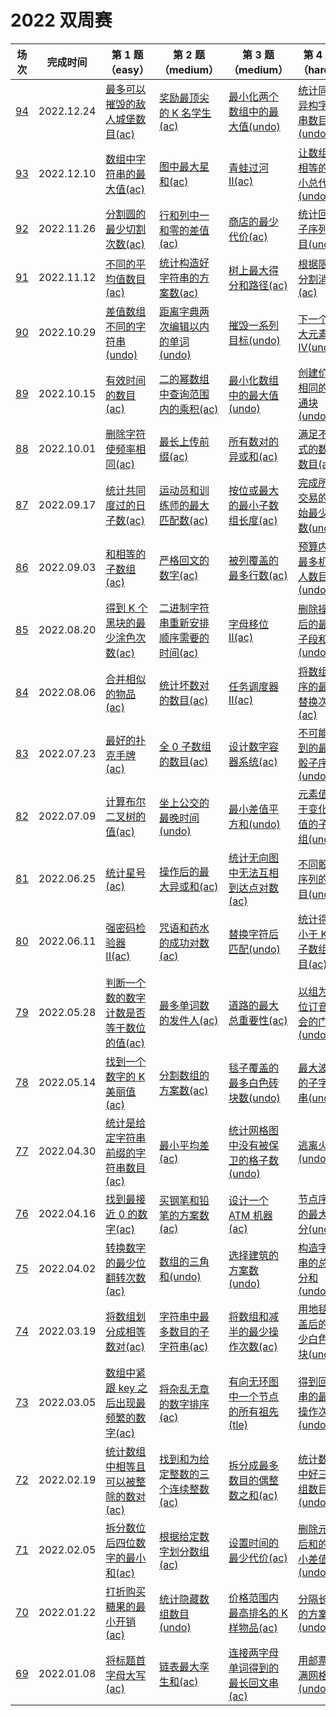# 2022 双周赛

**场次**|**完成时间**|**第 1 题（easy）**|**第 2 题（medium）**|**第 3 题（medium）**|**第 4 题（hard）**
--------|------------|-----------|-----------|-----------|-----------
[94](./第%2094%20场双周赛)|2022.12.24|[最多可以摧毁的敌人城堡数目(ac)](./第%2094%20场双周赛/6273.%20最多可以摧毁的敌人城堡数目)|[奖励最顶尖的 K 名学生(ac)](./第%2094%20场双周赛/6274.%20奖励最顶尖的%20K%20名学生)|[最小化两个数组中的最大值(undo)](./第%2094%20场双周赛/6275.%20最小化两个数组中的最大值)|[统计同位异构字符串数目(undo)](./第%2094%20场双周赛/6275.%20统计同位异构字符串数目)
[93](./第%2093%20场双周赛)|2022.12.10|[数组中字符串的最大值(ac)](./第%2093%20场双周赛/6261.%20数组中字符串的最大值)|[图中最大星和(ac)](./第%2093%20场双周赛/6262.%20图中最大星和)|[青蛙过河 II(ac)](./第%2093%20场双周赛/6263.%20青蛙过河%20II)|[让数组不相等的最小总代价(undo)](./第%2093%20场双周赛/6264.%20让数组不相等的最小总代价)
[92](./第%2092%20场双周赛)|2022.11.26|[分割圆的最少切割次数(ac)](./第%2092%20场双周赛/6249.%20分割圆的最少切割次数)|[行和列中一和零的差值(ac)](./第%2092%20场双周赛/6250.%20行和列中一和零的差值)|[商店的最少代价(ac)](./第%2092%20场双周赛/6251.%20商店的最少代价)|[统计回文子序列数目(undo)](./第%2092%20场双周赛/6252.%20统计回文子序列数目)
[91](./第%2091%20场双周赛)|2022.11.12|[不同的平均值数目(ac)](./第%2091%20场双周赛/6236.%20不同的平均值数目)|[统计构造好字符串的方案数(ac)](./第%2091%20场双周赛/6237.%20统计构造好字符串的方案数)|[树上最大得分和路径(ac)](./第%2091%20场双周赛/6238.%20树上最大得分和路径)|[根据限制分割消息(ac)](./第%2091%20场双周赛/6239.%20根据限制分割消息)
[90](./第%2090%20场双周赛)|2022.10.29|[差值数组不同的字符串(undo)](./第%2090%20场双周赛/6225.%20差值数组不同的字符串)|[距离字典两次编辑以内的单词(undo)](./第%2090%20场双周赛/6226.%20距离字典两次编辑以内的单词)|[摧毁一系列目标(undo)](./第%2090%20场双周赛/6227.%20摧毁一系列目标)|[下一个更大元素 IV(undo)](./第%2090%20场双周赛/6228.%20下一个更大元素%20IV)
[89](./第%2089%20场双周赛)|2022.10.15|[有效时间的数目(ac)](./第%2089%20场双周赛/6208.%20有效时间的数目)|[二的幂数组中查询范围内的乘积(ac)](./第%2089%20场双周赛/6209.%20二的幂数组中查询范围内的乘积)|[最小化数组中的最大值(undo)](./第%2089%20场双周赛/6210.%20最小化数组中的最大值)|[创建价值相同的连通块(undo)](./第%2089%20场双周赛/6211.%20创建价值相同的连通块)
[88](./第%2088%20场双周赛)|2022.10.01|[删除字符使频率相同(ac)](./第%2088%20场双周赛/6212.%20删除字符使频率相同)|[最长上传前缀(ac)](./第%2088%20场双周赛/6213.%20最长上传前缀)|[所有数对的异或和(ac)](./第%2088%20场双周赛/6214.%20所有数对的异或和)|[满足不等式的数对数目(ac)](./第%2088%20场双周赛/6215.%20满足不等式的数对数目)
[87](./第%2087%20场双周赛)|2022.09.17|[统计共同度过的日子数(ac)](./第%2087%20场双周赛/6184.%20统计共同度过的日子数)|[运动员和训练师的最大匹配数(ac)](./第%2087%20场双周赛/6185.%20运动员和训练师的最大匹配数)|[按位或最大的最小子数组长度(ac)](./第%2087%20场双周赛/6186.%20按位或最大的最小子数组长度)|[完成所有交易的初始最少钱数(undo)](./第%2087%20场双周赛/6187.%20完成所有交易的初始最少钱数)
[86](./第%2086%20场双周赛)|2022.09.03|[和相等的子数组(ac)](./第%2086%20场双周赛/6171.%20和相等的子数组)|[严格回文的数字(ac)](./第%2086%20场双周赛/6172.%20严格回文的数字)|[被列覆盖的最多行数(ac)](./第%2086%20场双周赛/6173.%20被列覆盖的最多行数)|[预算内的最多机器人数目(undo)](./第%2086%20场双周赛/6174.%20预算内的最多机器人数目)
[85](./第%2085%20场双周赛)|2022.08.20|[得到 K 个黑块的最少涂色次数(ac)](./第%2085%20场双周赛/6156.%20得到%20K%20个黑块的最少涂色次数)|[二进制字符串重新安排顺序需要的时间(ac)](./第%2085%20场双周赛/6157.%20二进制字符串重新安排顺序需要的时间)|[字母移位 II(ac)](./第%2085%20场双周赛/6158.%20字母移位%20II)|[删除操作后的最大子段和(undo)](./第%2085%20场双周赛/6159.%20删除操作后的最大子段和)
[84](./第%2084%20场双周赛)|2022.08.06|[合并相似的物品(ac)](./第%2084%20场双周赛/6141.%20合并相似的物品)|[统计坏数对的数目(ac)](./第%2084%20场双周赛/6142.%20统计坏数对的数目)|[任务调度器 II(ac)](./第%2084%20场双周赛/6143.%20任务调度器%20II)|[将数组排序的最少替换次数(ac)](./第%2084%20场双周赛/6144.%20将数组排序的最少替换次数)
[83](./第%2083%20场双周赛)|2022.07.23|[最好的扑克手牌(ac)](./第%2083%20场双周赛/6128.%20最好的扑克手牌)|[全 0 子数组的数目(ac)](./第%2083%20场双周赛/6129.%20全%200%20子数组的数目)|[设计数字容器系统(ac)](./第%2083%20场双周赛/6130.%20设计数字容器系统)|[不可能得到的最短骰子序列(undo)](./第%2083%20场双周赛/6131.%20不可能得到的最短骰子序列)
[82](./第%2082%20场双周赛)|2022.07.09|[计算布尔二叉树的值(ac)](./第%2082%20场双周赛/6116.%20计算布尔二叉树的值)|[坐上公交的最晚时间(undo)](./第%2082%20场双周赛/6117.%20坐上公交的最晚时间)|[最小差值平方和(undo)](./第%2082%20场双周赛/6118.%20最小差值平方和)|[元素值大于变化阈值的子数组(undo)](./第%2082%20场双周赛/6119.%20元素值大于变化阈值的子数组)
[81](./第%2081%20场双周赛)|2022.06.25|[统计星号(ac)](./第%2081%20场双周赛/6104.%20统计星号)|[操作后的最大异或和(ac)](./第%2081%20场双周赛/6105.%20操作后的最大异或和)|[统计无向图中无法互相到达点对数(ac)](./第%2081%20场双周赛/6106.%20统计无向图中无法互相到达点对数)|[不同骰子序列的数目(undo)](./第%2081%20场双周赛/6107.%20不同骰子序列的数目)
[80](./第%2080%20场双周赛)|2022.06.11|[强密码检验器 II(ac)](./第%2080%20场双周赛/6095.%20强密码检验器%20II)|[咒语和药水的成功对数(ac)](./第%2080%20场双周赛/6096.%20咒语和药水的成功对数)|[替换字符后匹配(undo)](./第%2080%20场双周赛/6097.%20替换字符后匹配)|[统计得分小于 K 的子数组数目(ac)](./第%2080%20场双周赛/6098.%20统计得分小于%20K%20的子数组数目)
[79](./第%2079%20场双周赛)|2022.05.28|[判断一个数的数字计数是否等于数位的值(ac)](./第%2079%20场双周赛/6083.%20判断一个数的数字计数是否等于数位的值)|[最多单词数的发件人(ac)](./第%2079%20场双周赛/6084.%20最多单词数的发件人)|[道路的最大总重要性(ac)](./第%2079%20场双周赛/6085.%20道路的最大总重要性)|[以组为单位订音乐会的门票(undo)](./第%2079%20场双周赛/6086.%20以组为单位订音乐会的门票)
[78](./第%2078%20场双周赛)|2022.05.14|[找到一个数字的 K 美丽值(ac)](./第%2078%20场双周赛/6060.%20找到一个数字的%20K%20美丽值)|[分割数组的方案数(ac)](./第%2078%20场双周赛/6067.%20分割数组的方案数)|[毯子覆盖的最多白色砖块数(undo)](./第%2078%20场双周赛/6068.%20毯子覆盖的最多白色砖块数)|[最大波动的子字符串(undo)](./第%2078%20场双周赛/6069.%20最大波动的子字符串)
[77](./第%2077%20场双周赛)|2022.04.30|[统计是给定字符串前缀的字符串数目(ac)](./第%2077%20场双周赛/6051.%20统计是给定字符串前缀的字符串数目)|[最小平均差(ac)](./第%2077%20场双周赛/6052.%20最小平均差)|[统计网格图中没有被保卫的格子数(undo)](./第%2077%20场双周赛/6053.%20统计网格图中没有被保卫的格子数)|[逃离火灾(undo)](./第%2077%20场双周赛/6054.%20逃离火灾)
[76](./第%2076%20场双周赛)|2022.04.16|[找到最接近 0 的数字(ac)](./第%2076%20场双周赛/6060.%20找到最接近%200%20的数字)|[买钢笔和铅笔的方案数(ac)](./第%2076%20场双周赛/6061.%20买钢笔和铅笔的方案数)|[设计一个 ATM 机器(ac)](./第%2076%20场双周赛/6062.%20设计一个%20ATM%20机器)|[节点序列的最大得分(undo)](./第%2076%20场双周赛/6063.%20节点序列的最大得分)
[75](./第%2075%20场双周赛)|2022.04.02|[转换数字的最少位翻转次数(ac)](./第%2075%20场双周赛/6033.%20转换数字的最少位翻转次数)|[数组的三角和(undo)](./第%2075%20场双周赛/6034.%20数组的三角和)|[选择建筑的方案数(undo)](./第%2075%20场双周赛/6035.%20选择建筑的方案数)|[构造字符串的总得分和(undo)](./第%2075%20场双周赛/6036.%20构造字符串的总得分和)
[74](./第%2074%20场双周赛)|2022.03.19|[将数组划分成相等数对(ac)](./第%2074%20场双周赛/6020.%20将数组划分成相等数对)|[字符串中最多数目的子字符串(ac)](./第%2074%20场双周赛/6021.%20字符串中最多数目的子字符串)|[将数组和减半的最少操作次数(ac)](./第%2074%20场双周赛/6022.%20将数组和减半的最少操作次数)|[用地毯覆盖后的最少白色砖块(undo)](./第%2074%20场双周赛/6023.%20得用地毯覆盖后的最少白色砖块)
[73](./第%2073%20场双周赛)|2022.03.05|[数组中紧跟 key 之后出现最频繁的数字(ac)](./第%2073%20场双周赛/6024.%20数组中紧跟%20key%20之后出现最频繁的数字)|[将杂乱无章的数字排序(ac)](./第%2073%20场双周赛/6025.%20将杂乱无章的数字排序)|[有向无环图中一个节点的所有祖先(tle)](./第%2073%20场双周赛/6026.%20有向无环图中一个节点的所有祖先)|[得到回文串的最少操作次数(undo)](./第%2073%20场双周赛/6027.%20得到回文串的最少操作次数)
[72](./第%2072%20场双周赛)|2022.02.19|[统计数组中相等且可以被整除的数对(ac)](./第%2072%20场双周赛/5996.%20统计数组中相等且可以被整除的数对)|[找到和为给定整数的三个连续整数(ac)](./第%2072%20场双周赛/5997.%20找到和为给定整数的三个连续整数)|[拆分成最多数目的偶整数之和(ac)](./第%2072%20场双周赛/5998.%20拆分成最多数目的偶整数之和)|[统计数组中好三元组数目(undo)](./第%2072%20场双周赛/5999.%20统计数组中好三元组数目)
[71](./第%2071%20场双周赛)|2022.02.05|[拆分数位后四位数字的最小和(ac)](./第%2071%20场双周赛/5984.%20拆分数位后四位数字的最小和)|[根据给定数字划分数组(ac)](./第%2071%20场双周赛/5985.%20根据给定数字划分数组)|[设置时间的最少代价(ac)](./第%2071%20场双周赛/5986.%20设置时间的最少代价)|[删除元素后和的最小差值(undo)](./第%2071%20场双周赛/5987.%20删除元素后和的最小差值)
[70](./第%2070%20场双周赛)|2022.01.22|[打折购买糖果的最小开销(ac)](./第%2070%20场双周赛/5971.%20打折购买糖果的最小开销)|[统计隐藏数组数目(undo)](./第%2070%20场双周赛/5972.%20统计隐藏数组数目)|[价格范围内最高排名的 K 样物品(ac)](./第%2070%20场双周赛/5973.%20价格范围内最高排名的%20K%20样物品)|[分隔长廊的方案数(undo)](./第%2070%20场双周赛/5974.%20分隔长廊的方案数)
[69](./第%2069%20场双周赛)|2022.01.08|[将标题首字母大写(ac)](./第%2069%20场双周赛/5960.%20将标题首字母大写)|[链表最大孪生和(ac)](./第%2069%20场双周赛/5961.%20链表最大孪生和)|[连接两字母单词得到的最长回文串(ac)](./第%2069%20场双周赛/5962.%20连接两字母单词得到的最长回文串)|[用邮票贴满网格图(undo)](./第%2069%20场双周赛/5963.%20用邮票贴满网格图)
